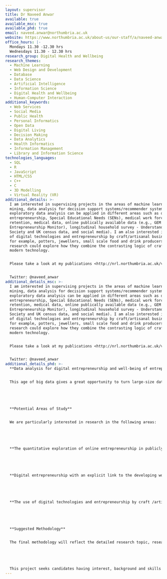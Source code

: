 ```yaml
---
layout: supervisor
title: Dr Naveed Anwar
available: true
available_msc: true
available_phd: true
email: naveed.anwar@northumbria.ac.uk
website: https://www.northumbria.ac.uk/about-us/our-staff/a/naveed-anwar/
office_hours: |-
  Mondays 11.30 -12.30 hrs
  Wednesdays 11.30 - 12.30 hrs
research_group: Digital Health and Wellbeing
research_themes:
  - Machine Learning
  - Web Design and Development
  - Database
  - Data Science
  - Artificial Intelligence
  - Information Science
  - Digital Health and Wellbeing
  - Human-Computer Interaction
additional_keywords:
  - Web Services
  - Social Media
  - Public Health
  - Personal Informatics
  - Open Data
  - Digital Living
  - Decision Making
  - Data Analytics
  - Health Informatics
  - Information Management
  - Library and Information Science
technologies_languages:
  - SQL
  - R
  - JavaScript
  - HTML/CSS
  - C++
  - C
  - 3D Modelling
  - Virtual Reality (VR)
additional_details: >-
  I am interested in supervising projects in the areas of machine learning, data
  mining, data analysis for decision support systems/recommender systems. The
  exploratory data analysis can be applied in different areas such as digital
  entrepreneurship, Special Educational Needs (SENs), medical work force
  retention, medical data, online publically available data (e.g., GEM (Global
  Entrepreneurship Monitor), longitudinal household survey - Understanding
  Society and UK census data, and social media). I am also interested in the use
  of digital technologies and entrepreneurship by craft/artisanal businesses,
  for example, potters, jewellers, small scale food and drink producers. The
  research could explore how they combine the contrasting logic of craft and
  modern technology. 


  Please take a look at my publications <http://nrl.northumbria.ac.uk/view/creators/Anwar=3ANaveed=3A=3A.html> for an idea of the kind of work I've done in the past and contact me at Naveed.Anwar@northumbria.ac.uk if you'd like to discuss anything. 


  Twitter: @naveed_anwar
additional_details_msc: >-
  I am interested in supervising projects in the areas of machine learning, data
  mining, data analysis for decision support systems/recommender systems. The
  exploratory data analysis can be applied in different areas such as digital
  entrepreneurship, Special Educational Needs (SENs), medical work force
  retention, medical data, online publically available data (e.g., GEM (Global
  Entrepreneurship Monitor), longitudinal household survey - Understanding
  Society and UK census data, and social media). I am also interested in the use
  of digital technologies and entrepreneurship by craft/artisanal businesses,
  for example, potters, jewellers, small scale food and drink producers. The
  research could explore how they combine the contrasting logic of craft and
  modern technology. 


  Please take a look at my publications <http://nrl.northumbria.ac.uk/view/creators/Anwar=3ANaveed=3A=3A.html> for an idea of the kind of work I've done in the past and contact me at Naveed.Anwar@northumbria.ac.uk if you'd like to discuss anything. 


  Twitter: @naveed_anwar
additional_details_phd: >-
  **Data analysis for digital entrepreneurship and well-being of entrepreneurs**


  This age of big data gives a great opportunity to turn large-size datasets with high-velocity and diverse structures into real advantage in many fields, such as health, economics, education and disaster prevention. This research proposal focuses on in-depth analysis of ‘publicly available large datasets’. Digital entrepreneurship is a broad domain and includes businesses predominantly operating online. The data analysis will be performed to explore one of the following aspects of digital entrepreneurship such as online retailers, portals, community sites and also businesses providing services to enable other businesses to operate online, such as web designers, platform providers and operators. This research will also to explore the well-being of these entrepreneurs.  


   


  **Potential Areas of Study**


  We are particularly interested in research in the following areas:


   


  **The quantitative exploration of online entrepreneurship in publicly available large datasets**, for example GEM (Global Entrepreneurship Monitor), longitudinal household survey - Understanding Society and UK census data. 


   


  **Digital entrepreneurship with an explicit link to the developing world**. This could either focus on digital entrepreneurship in developing countries or migrants from developing countries operating in their destination/host country.


   


  **The use of digital technologies and entrepreneurship by craft /artisanal businesses**, for example, potters, jewellers, small scale food and drink producers. The research could explore how they combine the contrasting logics of craft and modern technology.


   


  **Suggested Methodology**


  The final methodology will reflect the detailed research topic, research question and strengths of the student, but it is envisaged that this research will make use of both quantitative and qualitative approach. The main focus will be on quantitative research approach for processing large dataset such as longitudinal household survey - Understanding Society. The qualitative research approach will also be used based on case studies or in-depth interviews with practising entrepreneurs to support the quantitative work.


   


  This project seeks candidates having interest, background and skills in big data/data science and entrepreneurship.
---
```

